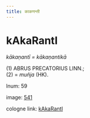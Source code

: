 ```yaml
---
title: काकणन्ती
---
```


# kAkaRantI

<i>kākaṇantī = kākaṇantikā</i>  <div n="P" />(1) <bot>ABRUS PRECATORIUS LINN.</bot>; <div n="P" />(2) = <i>muñja</i> (HK).

lnum: 59

image: [541](https://www.sanskrit-lexicon.uni-koeln.de/scans/csl-apidev/servepdf.php?dict=snp&page=541)

cologne link: [kAkaRantI](https://sanskrit-lexicon.uni-koeln.de/scans/csl-apidev/getword.php?dict=snp&key=kAkaRantI)


